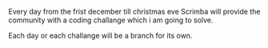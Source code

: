 Every day from the frist december till christmas eve Scrimba will provide the community with a coding challange which i am going to solve.

Each day or each challange will be a branch for its own.

